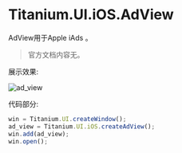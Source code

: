 # Titanium.UI.iOS.AdView

AdView用于Apple iAds 。

> 官方文档内容无。

展示效果:

![ad_view](http://image.tidev.in/image/45/titanium_ui_ios_ad_view.gif)

代码部分:

```javascript
win = Titanium.UI.createWindow();
ad_view = Titanium.UI.iOS.createAdView();
win.add(ad_view);
win.open();
```
